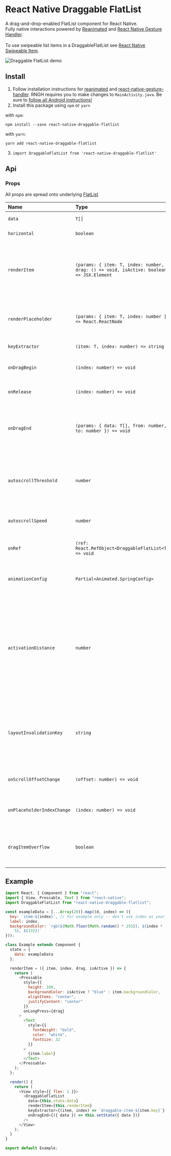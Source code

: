 # React Native Draggable FlatList

A drag-and-drop-enabled FlatList component for React Native.<br />
Fully native interactions powered by [Reanimated](https://github.com/kmagiera/react-native-reanimated) and [React Native Gesture Handler](https://github.com/kmagiera/react-native-gesture-handler).<br /><br />
To use swipeable list items in a DraggableFlatList see [React Native Swipeable Item](https://github.com/computerjazz/react-native-swipeable-item).

![Draggable FlatList demo](https://i.imgur.com/xHCylq1.gif)

## Install

1. Follow installation instructions for [reanimated](https://github.com/kmagiera/react-native-reanimated) and [react-native-gesture-handler](https://github.com/kmagiera/react-native-gesture-handler). RNGH requires you to make changes to `MainActivity.java`. Be sure to [follow all Android instructions!](https://docs.swmansion.com/react-native-gesture-handler/docs/#android)
2. Install this package using `npm` or `yarn`

with `npm`:

```
npm install --save react-native-draggable-flatlist
```

with `yarn`:

```
yarn add react-native-draggable-flatlist
```

3. `import DraggableFlatList from 'react-native-draggable-flatlist'`

## Api

### Props

All props are spread onto underlying [FlatList](https://facebook.github.io/react-native/docs/flatlist)

| Name                       | Type                                                                                      | Description                                                                                                                                                                        |
| :------------------------- | :---------------------------------------------------------------------------------------- | :--------------------------------------------------------------------------------------------------------------------------------------------------------------------------------- |
| `data`                     | `T[]`                                                                                     | Items to be rendered.                                                                                                                                                              |
| `horizontal`               | `boolean`                                                                                 | Orientation of list.                                                                                                                                                               |
| `renderItem`               | `(params: { item: T, index: number, drag: () => void, isActive: boolean}) => JSX.Element` | Call `drag` when the row should become active (i.e. in an `onLongPress` or `onPressIn`).                                                                                           |
| `renderPlaceholder`        | `(params: { item: T, index: number }) => React.ReactNode`                                 | Component to be rendered underneath the hovering component                                                                                                                         |
| `keyExtractor`             | `(item: T, index: number) => string`                                                      | Unique key for each item                                                                                                                                                           |
| `onDragBegin`              | `(index: number) => void`                                                                 | Called when row becomes active.                                                                                                                                                    |
| `onRelease`                | `(index: number) => void`                                                                 | Called when active row touch ends.                                                                                                                                                 |
| `onDragEnd`                | `(params: { data: T[], from: number, to: number }) => void`                               | Called after animation has completed. Returns updated ordering of `data`                                                                                                           |
| `autoscrollThreshold`      | `number`                                                                                  | Distance from edge of container where list begins to autoscroll when dragging.                                                                                                     |
| `autoscrollSpeed`          | `number`                                                                                  | Determines how fast the list autoscrolls.                                                                                                                                          |
| `onRef`                    | `(ref: React.RefObject<DraggableFlatList<T>>) => void`                                    | Returns underlying Animated FlatList ref.                                                                                                                                          |
| `animationConfig`          | `Partial<Animated.SpringConfig>`                                                          | Configure list animations. See [reanimated spring config](https://github.com/software-mansion/react-native-reanimated/blob/master/react-native-reanimated.d.ts#L112-L120)          |
| `activationDistance`       | `number`                                                                                  | Distance a finger must travel before the gesture handler activates. Useful when using a draggable list within a TabNavigator so that the list does not capture navigator gestures. |
| `layoutInvalidationKey`    | `string`                                                                                  | Changing this value forces a remeasure of all item layouts. Useful if item size/ordering updates after initial mount.                                                              |
| `onScrollOffsetChange`     | `(offset: number) => void`                                                                | Called with scroll offset. Stand-in for `onScroll`.                                                                                                                                |
| `onPlaceholderIndexChange` | `(index: number) => void`                                                                 | Called when the index of the placeholder changes                                                                                                                                   |
| `dragItemOverflow`         | `boolean`                                                                                 | If true, dragged item follows finger beyond list boundary.                                                                                                                         |

## Example

```javascript
import React, { Component } from "react";
import { View, Pressable, Text } from "react-native";
import DraggableFlatList from "react-native-draggable-flatlist";

const exampleData = [...Array(20)].map((d, index) => ({
  key: `item-${index}`, // For example only -- don't use index as your key!
  label: index,
  backgroundColor: `rgb(${Math.floor(Math.random() * 255)}, ${index *
    5}, ${132})`
}));

class Example extends Component {
  state = {
    data: exampleData
  };

  renderItem = ({ item, index, drag, isActive }) => {
    return (
      <Pressable
        style={{
          height: 100,
          backgroundColor: isActive ? "blue" : item.backgroundColor,
          alignItems: "center",
          justifyContent: "center"
        }}
        onLongPress={drag}
      >
        <Text
          style={{
            fontWeight: "bold",
            color: "white",
            fontSize: 32
          }}
        >
          {item.label}
        </Text>
      </Pressable>
    );
  };

  render() {
    return (
      <View style={{ flex: 1 }}>
        <DraggableFlatList
          data={this.state.data}
          renderItem={this.renderItem}
          keyExtractor={(item, index) => `draggable-item-${item.key}`}
          onDragEnd={({ data }) => this.setState({ data })}
        />
      </View>
    );
  }
}

export default Example;
```
